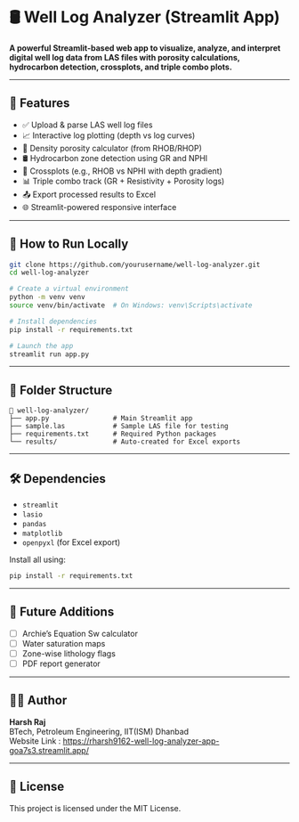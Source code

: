 # 🛢️ Well Log Analyzer (Streamlit App)

**A powerful Streamlit-based web app to visualize, analyze, and interpret digital well log data from LAS files with porosity calculations, hydrocarbon detection, crossplots, and triple combo plots.**

---

## 🚀 Features

- ✅ Upload & parse LAS well log files
- 📈 Interactive log plotting (depth vs log curves)
- 🧮 Density porosity calculator (from RHOB/RHOP)
- 🛢️ Hydrocarbon zone detection using GR and NPHI
- 📍 Crossplots (e.g., RHOB vs NPHI with depth gradient)
- 📊 Triple combo track (GR + Resistivity + Porosity logs)
- 📤 Export processed results to Excel
- 🌐 Streamlit-powered responsive interface

---

## 📂 How to Run Locally

```bash
git clone https://github.com/yourusername/well-log-analyzer.git
cd well-log-analyzer

# Create a virtual environment
python -m venv venv
source venv/bin/activate  # On Windows: venv\Scripts\activate

# Install dependencies
pip install -r requirements.txt

# Launch the app
streamlit run app.py
```

---

## 📁 Folder Structure

```
📁 well-log-analyzer/
├── app.py                # Main Streamlit app
├── sample.las            # Sample LAS file for testing
├── requirements.txt      # Required Python packages
└── results/              # Auto-created for Excel exports
```

---

## 🛠️ Dependencies

- `streamlit`
- `lasio`
- `pandas`
- `matplotlib`
- `openpyxl` (for Excel export)

Install all using:

```bash
pip install -r requirements.txt
```

---

## 🧠 Future Additions

- [ ] Archie’s Equation Sw calculator
- [ ] Water saturation maps
- [ ] Zone-wise lithology flags
- [ ] PDF report generator

---

## 🧑‍💻 Author

**Harsh Raj**  
BTech, Petroleum Engineering, IIT(ISM) Dhanbad  
Website Link : https://rharsh9162-well-log-analyzer-app-goa7s3.streamlit.app/

---

## 📄 License

This project is licensed under the MIT License.
